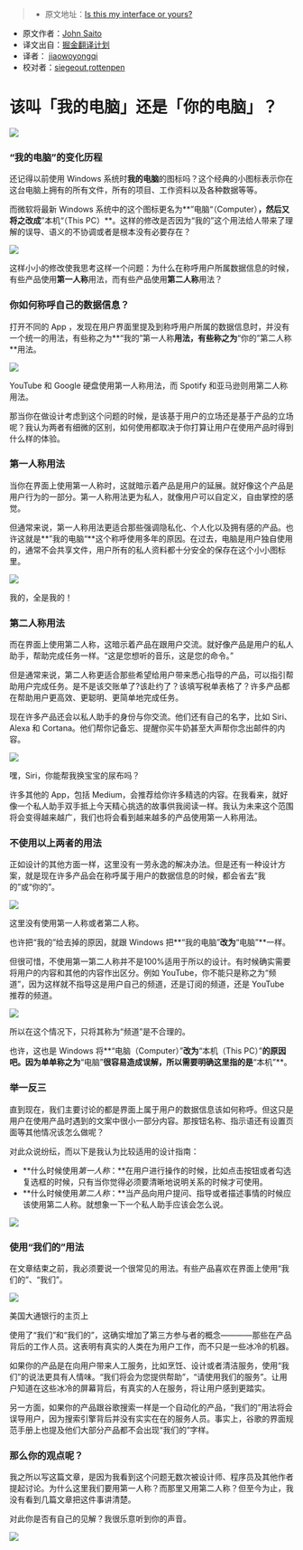 > * 原文地址：[Is this my interface or yours?](https://medium.com/@jsaito/is-this-my-interface-or-yours-b09a7a795256?ref=uxdesignweekly#.8o975gug5)
* 原文作者：[John Saito](https://medium.com/@jsaito)
* 译文出自：[掘金翻译计划](https://github.com/xitu/gold-miner)
* 译者： [jiaowoyongqi](https://github.com/jiaowoyongqi)
* 校对者：[siegeout](https://github.com/siegeout),[rottenpen](https://github.com/rottenpen) 

# 该叫「我的电脑」还是「你的电脑」？

![](http://ac-Myg6wSTV.clouddn.com/e7eaa2962041cea90b7d.png)

### “我的电脑”的变化历程

还记得以前使用 Windows 系统时**我的电脑**的图标吗？这个经典的小图标表示你在这台电脑上拥有的所有文件，所有的项目、工作资料以及各种数据等等。

而微软将最新 Windows 系统中的这个图标更名为**”电脑“（Computer）**，然后又将之改成**”本机“（This PC）**。这样的修改是否因为“我的”这个用法给人带来了理解的误导、语义的不协调或者是根本没有必要存在？

![](http://ac-Myg6wSTV.clouddn.com/9f40f8dab57be150e24d.png)

这样小小的修改使我思考这样一个问题：为什么在称呼用户所属数据信息的时候，有些产品使用**第一人称**用法，而有些产品使用**第二人称**用法？

### 你如何称呼自己的数据信息？

打开不同的 App ，发现在用户界面里提及到称呼用户所属的数据信息时，并没有一个统一的用法，有些称之为**“我的”第一人称**用法，有些称之为**“你的”第二人称**用法。

![](http://ac-Myg6wSTV.clouddn.com/84f0c5fff22419f007be.png)
        
YouTube 和 Google 硬盘使用第一人称用法，而 Spotify 和亚马逊则用第二人称用法。
    
那当你在做设计考虑到这个问题的时候，是该基于用户的立场还是基于产品的立场呢？我认为两者有细微的区别，如何使用都取决于你打算让用户在使用产品时得到什么样的体验。

### 第一人称用法

当你在界面上使用第一人称时，这就暗示着产品是用户的延展。就好像这个产品是用户行为的一部分。第一人称用法更为私人，就像用户可以自定义，自由掌控的感觉。

但通常来说，第一人称用法更适合那些强调隐私化、个人化以及拥有感的产品。也许这就是**”我的电脑“**这个称呼使用多年的原因。在过去，电脑是用户独自使用的，通常不会共享文件，用户所有的私人资料都十分安全的保存在这个小小图标里。

![](http://ac-Myg6wSTV.clouddn.com/5691db77eef2145c2945.png)
       
我的，全是我的！

### 第二人称用法

而在界面上使用第二人称，这暗示着产品在跟用户交流。就好像产品是用户的私人助手，帮助完成任务一样。“这是您想听的音乐，这是您的命令。”

但是通常来说，第二人称更适合那些希望给用户带来悉心指导的产品，可以指引帮助用户完成任务。是不是该交账单了?该赴约了？该填写税单表格了？许多产品都在帮助用户更高效、更聪明、更简单地完成任务。

现在许多产品还会以私人助手的身份与你交流。他们还有自己的名字，比如 Siri、Alexa 和 Cortana。他们帮你记备忘、提醒你买牛奶甚至大声帮你念出邮件的内容。

![](http://ac-Myg6wSTV.clouddn.com/184c47d0c20f90331d4d.png)
       
嘿，Siri，你能帮我换宝宝的尿布吗？

许多其他的 App，包括 Medium，会推荐给你许多精选的内容。在我看来，就好像一个私人助手双手抵上今天精心挑选的故事供我阅读一样。我认为未来这个范围将会变得越来越广，我们也将会看到越来越多的产品使用第一人称用法。

### 不使用以上两者的用法

正如设计的其他方面一样，这里没有一劳永逸的解决办法。但是还有一种设计方案，就是现在许多产品会在称呼属于用户的数据信息的时候，都会省去“我的”或“你的”。

![](http://ac-Myg6wSTV.clouddn.com/89120ffe78da8e1218fb.png)
       
这里没有使用第一人称或者第二人称。

也许把“我的”给去掉的原因，就跟 Windows 把**“我的电脑”**改为**“电脑”**一样。

但很可惜，不使用第一第二人称并不是100%适用于所以的设计。有时候确实需要将用户的内容和其他的内容作出区分。例如 YouTube，你不能只是称之为“频道”，因为这样就不指导这是用户自己的频道，还是订阅的频道，还是 YouTube 推荐的频道。

![](http://ac-Myg6wSTV.clouddn.com/a5df4efc05ea9c479222.png)
        
所以在这个情况下，只将其称为“频道”是不合理的。

也许，这也是 Windows 将**“电脑（Computer）”**改为**“本机（This PC）”**的原因吧。因为单单称之为**“电脑”**很容易造成误解，所以需要明确这里指的是**“本机”**。

### 举一反三

直到现在，我们主要讨论的都是界面上属于用户的数据信息该如何称呼。但这只是用户在使用产品时遇到的文案中很小一部分内容。那按钮名称、指示语还有设置页面等其他情况该怎么做呢？

对此众说纷纭，而以下是我认为比较适用的设计指南：

- **什么时候使用*第一人称*：**在用户进行操作的时候，比如点击按钮或者勾选复选框的时候，只有当你觉得必须要清晰地说明关系的时候才可使用。
- **什么时候使用*第二人称*：**当产品向用户提问、指导或者描述事情的时候应该使用第二人称。就想象一下一个私人助手应该会怎么说。

![](http://ac-Myg6wSTV.clouddn.com/419a7460534cb2ace4d2.png)

### 使用“我们的”用法

在文章结束之前，我必须要说一个很常见的用法。有些产品喜欢在界面上使用“我们的”、“我们”。

![](http://ac-Myg6wSTV.clouddn.com/27b1ab1405835f5bdc9e.png)
   
美国大通银行的主页上

使用了“我们”和“我们的”，这确实增加了第三方参与者的概念————那些在产品背后的工作人员。这表明有真实的人类在为用户工作，而不只是一些冰冷的机器。

如果你的产品是在向用户带来人工服务，比如烹饪、设计或者清洁服务，使用“我们”的说法更具有人情味。“我们将会为您提供帮助”，“请使用我们的服务”。让用户知道在这些冰冷的屏幕背后，有真实的人在服务，将让用户感到更踏实。

另一方面，如果你的产品跟谷歌搜索一样是一个自动化的产品，“我们的”用法将会误导用户，因为搜索引擎背后并没有实实在在的服务人员。事实上，谷歌的界面规范手册上也提及他们大部分产品都不会出现“我们的”字样。

### 那么你的观点呢？

我之所以写这篇文章，是因为我看到这个问题无数次被设计师、程序员及其他作者提起讨论。为什么这里我们要用第一人称？而那里又用第二人称？但至今为止，我没有看到几篇文章把这件事讲清楚。

对此你是否有自己的见解？我很乐意听到你的声音。

![](http://ac-Myg6wSTV.clouddn.com/1a1ff00440e74f4a5fa7.jpeg)
